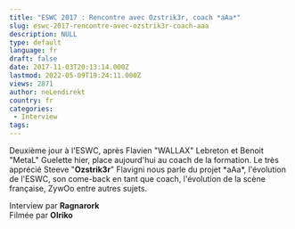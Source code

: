 ```yaml
---
title: "ESWC 2017 : Rencontre avec Ozstrik3r, coach *aAa*"
slug: eswc-2017-rencontre-avec-ozstrik3r-coach-aaa
description: NULL
type: default
language: fr
draft: false
date: 2017-11-03T20:13:14.000Z
lastmod: 2022-05-09T19:24:11.000Z
views: 2871
author: neLendirekt
country: fr
categories:
 - Interview
tags:
---
```

Deuxième jour à l'ESWC, après Flavien "WALLAX" Lebreton⁠ et Benoit "MetaL" Guelette⁠ hier, place aujourd'hui au coach de la formation. Le très apprécié ⁠Steeve "**Ozstrik3r**" Flavigni nous parle du projet \*aAa\*, l'évolution de l'ESWC, son come-back en tant que coach, l'évolution de la scène française, ZywOo entre autres sujets.

Interview par **Ragnarork**  
Filmée par **Olriko**
